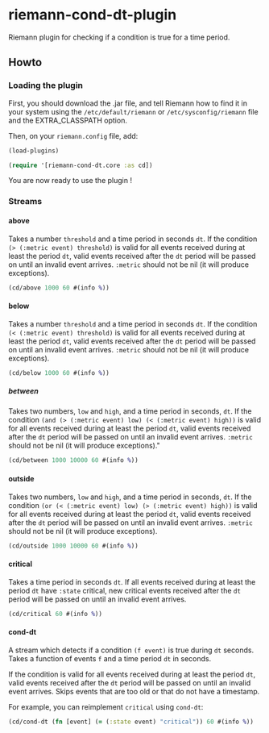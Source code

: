 # riemann-cond-dt-plugin

Riemann plugin for checking if a condition is true for a time period.

## Howto

### Loading the plugin

First, you should download the .jar file, and tell Riemann how to find it in your system using the `/etc/default/riemann` or `/etc/sysconfig/riemann` file and the EXTRA_CLASSPATH option.

Then, on your `riemann.config` file, add:

```clojure
(load-plugins)

(require '[riemann-cond-dt.core :as cd])
```

You are now ready to use the plugin !

### Streams

#### above
Takes a number `threshold` and a time period in seconds `dt`.
If the condition `(> (:metric event) threshold)` is valid for all events received during at least the period `dt`, valid events received after the `dt` period will be passed on until an invalid event arrives.
`:metric` should not be nil (it will produce exceptions).

```clojure
(cd/above 1000 60 #(info %))
```

#### below

Takes a number `threshold` and a time period in seconds `dt`.
If the condition `(< (:metric event) threshold)` is valid for all events received during at least the period `dt`, valid events received after the `dt` period will be passed on until an invalid event arrives.
`:metric` should not be nil (it will produce exceptions).


```clojure
(cd/below 1000 60 #(info %))
```

##### between

Takes two numbers, `low` and `high`, and a time period in seconds, `dt`.
If the condition `(and (> (:metric event) low) (< (:metric event) high))` is valid for all events received during at least the period `dt`, valid events received after the `dt` period will be passed on until an invalid event arrives.
`:metric` should not be nil (it will produce exceptions)."

```clojure
(cd/between 1000 10000 60 #(info %))
```

#### outside

Takes two numbers, `low` and `high`, and a time period in seconds, `dt`.
If the condition `(or (< (:metric event) low) (> (:metric event) high))` is valid for all events received during at least the period `dt`, valid events received after the `dt` period will be passed on until an invalid event arrives.
`:metric` should not be nil (it will produce exceptions).

```clojure
(cd/outside 1000 10000 60 #(info %))
```

#### critical

Takes a time period in seconds `dt`.
If all events received during at least the period `dt` have `:state` critical, new critical events received after the `dt` period will be passed on until an invalid event arrives.

```clojure
(cd/critical 60 #(info %))
```

#### cond-dt

A stream which detects if a condition `(f event)` is true during `dt` seconds.
Takes a function of events `f` and a time period `dt` in seconds.

If the condition is valid for all events received during at least the period `dt`, valid events received after the `dt` period will be passed on until an invalid event arrives.
Skips events that are too old or that do not have a timestamp.

For example, you can reimplement `critical` using `cond-dt`:

```clojure
(cd/cond-dt (fn [event] (= (:state event) "critical")) 60 #(info %))
```
